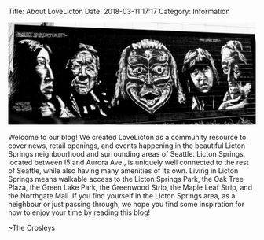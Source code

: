 Title: About LoveLicton
Date: 2018-03-11 17:17
Category: Information

![Potect your community. Preserve Life.](/images/about.jpg)

Welcome to our blog! We created LoveLicton as a community resource to cover news, retail openings, and events happening in the beautiful Licton Springs neighbourhood and surrounding areas of Seattle. Licton Springs, located between I5 and Aurora Ave., is uniquely well connected to the rest of Seattle, while also having many amenities of its own. Living in Licton Springs means walkable access to the Licton Springs Park, the Oak Tree Plaza, the Green Lake Park, the Greenwood Strip, the Maple Leaf Strip, and the Northgate Mall. If you find yourself in the Licton Springs area, as a neighbour or just passing through, we hope you find some inspiration for how to enjoy your time by reading this blog!

~The Crosleys
